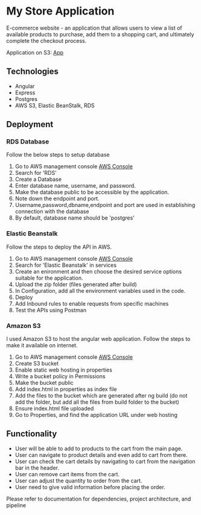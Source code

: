 # My Store Application
E-commerce website - an application that allows users to view a list of available products to purchase, add them to a shopping cart, and ultimately complete the checkout process.

Application on S3: [App](http://mystore-123456.s3-website-us-east-1.amazonaws.com/)

## Technologies
- Angular
- Express
- Postgres
- AWS S3, Elastic BeanStalk, RDS

## Deployment

### RDS Database
Follow the below steps to setup database
1. Go to AWS management console [AWS Console](https://console.aws.amazon.com/console/)
2. Search for 'RDS'
3. Create a Database
4. Enter database name, username, and password.
5. Make the database public to be accessible by the application.
6. Note down the endpoint and port.
7. Username,password,dbname,endpoint and port are used in establishing connection with the database
8. By default, database name should be 'postgres'


### Elastic Beanstalk
Follow the steps to deploy the API in AWS.
1. Go to AWS management console [AWS Console](https://console.aws.amazon.com/console/)
2. Search for 'Elastic Beanstalk' in services
3. Create an enironment and then choose the desired service options suitable for the application.
4. Upload the zip folder (files generated after build)
5. In Configuration, add all the environment variables used in the code.
6. Deploy
8. Add Inbound rules to enable requests from specific machines
7. Test the APIs using Postman

### Amazon S3
I used Amazon S3 to host the angular web application. Follow the steps to make it available on internet.
1. Go to AWS management console [AWS Console](https://console.aws.amazon.com/console/)
2. Create S3 bucket
3. Enable static web hosting in properties
4. Write a bucket policy in Permissions
5. Make the bucket public
6. Add index.html in properties as index file
7. Add the files to the bucket which are generated after ng build (do not add the folder, but add all the files from build folder to the bucket)
8. Ensure index.html file uploaded 
9. Go to Properties, and find the application URL under web hosting


## Functionality

- User will be able to add to products to the cart from the main page.
- User can navigate to product details and even add to cart from there.
- User can check the cart details by navigating to cart from the navigation bar in the header.
- User can remove cart items from the cart.
- User can adjust the quantity to order from the cart.
- User need to give valid information before placing the order.


Please refer to documentation for dependencies, project architecture, and pipeline